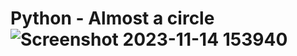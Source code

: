 # Python - Almost a circle ![Screenshot 2023-11-14 153940](https://github.com/agichimu/alx-higher_level_programming/assets/97959452/fbc5bf04-4807-469b-b1a8-446f450585ed)


